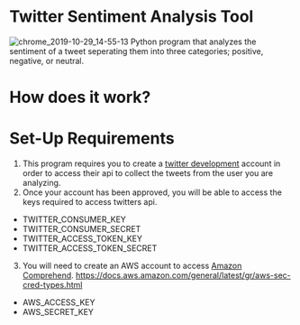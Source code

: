 # Twitter Sentiment Analysis Tool
![chrome_2019-10-29_14-55-13](https://user-images.githubusercontent.com/37064367/67812331-2d922b00-fa5c-11e9-8eb4-60b50e9d79d2.png)
Python program that analyzes the sentiment of a tweet seperating them into three categories; positive, negative, or neutral.

# How does it work?


# Set-Up Requirements 

1. This program requires you to create a [twitter development](https://developer.twitter.com/en/apply-for-access.html) account in order to access their api to collect the tweets from the user you are analyzing. 
2.  Once your account has been approved, you will be able to access the keys required to access twitters api.
* TWITTER_CONSUMER_KEY
* TWITTER_CONSUMER_SECRET
* TWITTER_ACCESS_TOKEN_KEY 
* TWITTER_ACCESS_TOKEN_SECRET
3. You will need to create an AWS account to access [Amazon Comprehend](https://docs.aws.amazon.com/comprehend/latest/dg/how-sentiment.html). 
https://docs.aws.amazon.com/general/latest/gr/aws-sec-cred-types.html
* AWS_ACCESS_KEY
* AWS_SECRET_KEY
